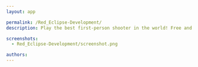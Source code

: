 ```yaml
---
layout: app

permalink: /Red_Eclipse-Development/
description: Play the best first-person shooter in the world! Free and open-source!

screenshots:
  - Red_Eclipse-Development/screenshot.png

authors:
---
```

